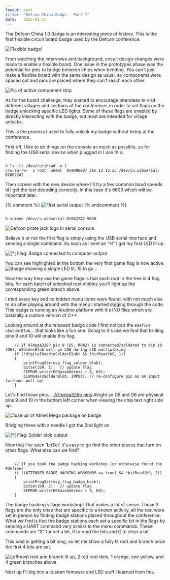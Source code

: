 ```yaml
---
layout: post
title:  "Defcon China Badge - Part 1"
date:   2025-01-13 
---
```


The Defcon China 1.0 Badge is an interesting piece of history.  This is the first flexible circuit board badge used by the Defcon conference.

![Flexible badge!](https://media.defcon.org/DEF%20CON%20China%201/DEF%20CON%20China%201%20badge/DEF%20CON%20China%201.0%20-%20dcn1%20bdg%20img3.jpg)

From watching the interviews and background, circuit design changes were made to enable a flexible board. One issue in the prototypes phase was the potential for pins to bridge between chips when bending. You can't just make a flexible board with the same design as usual, so components were spaced out and pins are placed where they can't reach each other.  


<img src="https://media.defcon.org/DEF%20CON%20China%201/DEF%20CON%20China%201%20badge/DEF%20CON%20China%201%20Flexi%20Badge%20-%20back%201.jpg" width="auto" width="100%" alt="Pic of active component strip"/>

As for the board challenge, they wanted to encourage attendees to visit different villages and sections of the conference, in order to set flags on the badge unlocking specific LED lights. Some of these flags are enabled by directly interacting with the badge, but most are intended for village unlocks. 

This is the process I used to fully unlock my badge without being at the conference. 

First off, I like to do things on the console as much as possible, so for finding the USB serial device when plugged in I use this:
<pre><code>
% ls -lt /dev/cu*|head -n 1
crw-rw-rw-  1 root  wheel  0x9000007 Jan 13 15:23 /dev/cu.usbserial-DC0622A2
</code></pre>

Then screen with the new device where I'll try a few common baud speeds til I get the text decoding correctly. In this case it's 9600 which will be important later. 

{% comment %}
![First serial output](/images/defcon_china_initial_screen.png)
{% endcomment %}

<pre><code>
% screen /dev/cu.usbserial-DC0622A2 9600
</code></pre>

<img src="/images/defcon_china_initial_screen.png" width="auto" width="100%" alt="Defcon pirate jack logo in serial console"/>

Believe it or not the first flag is simply using the USB serial interface and sending a single command. As soon as I sent an "H" I got my first LED lit up.


<img src="/images/defcon_china_first_flag.png" width="auto" width="100%" alt="[*] Flag: Badge connected to computer output"/>

You can see highlighted at the bottom the very first game flag is now active. 
<img src="/images/defcon_china_first_LED.png" width="auto" width="100%" alt="Badge showing a single LED lit, 15 to go..."/>

Now the way they use the game flags is that each root in the tree is 4 flag bits, for each batch of unlocked root nibbles you'll light up the corresponding green branch above. 

I tried every key and no hidden menu items were found, with not much else to do after playing around with the menu I started digging through the code.  This badge is running an Arudino platform with it's INO files which are basically a custom version of C++.

Looking around at the released badge code I first noticed the `#define nSolderBlob`...  that looks like a fun one. Going to it's use we find that briding pins 9 and 10 will enable this flag. 

```
    // If ATmega328P pin 9 (D5, ROW2) is connected/soldered to pin 10 (D6), nSolderBlob will go LOW during LED multiplexing
    if (!digitalRead(nSolderBlob) && !bitRead(b9, 1))
    {
        printProgStr(msg_flag_solder_blob);
        bitSet(b9, 1);  // update flag
        EEPROM.write(EEBaseAddress + 9, b9); 
        pinMode(nSolderBlob, INPUT); // re-configure pin as an input (without pull-up)
    }
```

Let's find those pins....
[ATmega328p pins](https://forum.arduino.cc/t/atmega328pau-pinout/668992) Alright so D5 and D6 are physical pins 9 and 10 in the bottom left corner when viewing the chip text right side up. 

<img src="/images/defcon_china_atmel328p.png" width="auto" width="100%" alt="Close up of Atmel Mega package on badge"/>

Bridging these with a needle I got the 2nd light on.

<img src="/images/defcon_china_solder_blob.png" width="auto" width="100%" alt="[*] Flag: Solder blob output"/>

Now that I've seen 'bitSet' it's easy to go find the other places that turn on other flags. What else can we find?

<pre><code>
    // If you took the badge hacking workshop (or otherwise found the #define)
    if ((ATTENDED_BADGE_HACKING_WORKSHOP == true) && !bitRead(b9, 2))
    {
        printProgStr(msg_flag_badge_hack);
        bitSet(b9, 2);  // update flag
        EEPROM.write(EEBaseAddress + 9, b9); 
    }
</code></pre>

The badge hacking village workshop!  That makes a lot of sense.  Those 3 flags are the only ones that are specific to a known activity, all the rest were set in person by finding badge stations placed throughout the conference. What we find is that the badge stations each set a specific bit in the flags by sending a UART command very similar to the menu commands. These commands are "S" for set a bit, R to read the bits and C to clear a bit. 

This post is getting a bit long, so let me show a fully lit root and branch once the first 4 bits are set. 

<img src="/images/defcon_china_first_branch.png" width="auto" width="100%" alt="Leftmost root and branch lit up, 2 red root dots, 1 orange, one yellow, and 4 green branches above"/>

Next up I'll dig into a custom firmware and LED stuff I learned from this.
